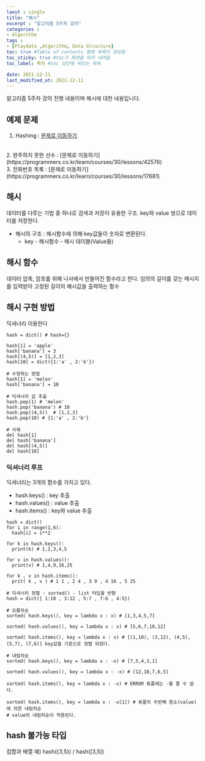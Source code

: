 ```yaml
---
laout : single
title: "해시"
excerpt : "알고리즘 5주차 강의"
categories :
- Algorithm
tags :
- [Playdata ,Algorithm, Data Structure]
toc: true #Table of contents 옆에 목록이 생성됨
toc_sticky: true #toc가 화면을 따라 내려옴
toc_label: 목차 #toc 상단에 써있는 제목

date: 2021-12-11
last_modified_at: 2021-12-11
---
```


알고리즘 5주차 강의 진행 내용이며 해시에 대한 내용입니다.

## 예제 문제

1. Hashing : [문제로 이동하기](https://www.acmicpc.net/problem/15829)
<br />
2. 완주하지 못한 선수 : [문제로 이동하기](https://programmers.co.kr/learn/courses/30/lessons/42576)
<br />
3. 전화번호 목록 : [문제로 이동하기](https://programmers.co.kr/learn/courses/30/lessons/17681)

## 해시
데이터를 다루는 기법 중 하나로 검색과 저장이 유용한 구조. key와 value 쌍으로 데이터를 저장한다.

- 해시의 구조 : 해시함수에 의해 key값들이 숫자로 변환된다.
  - key - 해시함수 - 해시 테이블(Value들)

## 해시 함수
데이터 압축, 암호를 위해 나사에서 만들어진 함수라고 한다.
임의의 길이를 갖는 메시지를 입력받아 고정된 길이의 해시값을 출력하는 함수

## 해시 구현 방법
딕셔너리 이용한다
```
hash = dict() # hash={}

hash[1] = 'apple'
hash['banana'] = 3
hash[(4,5)] = [1,2,3]
hash[10] = dict({1:'a' , 2:'b'})

# 수정하는 방법
hash[1] = 'melon'
hash['banana'] = 10

# 딕셔너리 값 추출
hash.pop(1) # 'melon'
hash.pop('banana') # 10
hash.pop((4,5))  # [1,2,3]
hash.pop(10) # {1:'a' , 2:'b'}

# 삭제
del hash[1]
del hash['banana']
del hash[(4,5)]
del hash[10]
```

### 딕셔너리 루프
딕셔너리는 3개의 함수를 가지고 있다.
- hash.keys() : key 추출
- hash.values() : value 추출
- hash.items() : key와 value 추출

```
hash = dict()
for i in range(1,6):
  hash[i] = i**2

for k in hash.keys():
  print(k) # 1,2,3,4,5

for v in hash.values():
  print(v) # 1,4,9,16,25

for k , v in hash.items():
  prit( k , v ) # 1 1 , 2 4 , 3 9 , 4 16 , 5 25

# 딕셔너리 정렬 : sorted() - list 타입을 반환
hash = dict({ 1:10 , 3:12 , 5:7 , 7:6 , 4:5})

# 오름차순
sorted( hash.keys(), key = lambda x : x) # [1,3,4,5,7]

sorted( hash.values(), key = lambda x : x) # [5,6,7,10,12]

sorted( hash.items(), key = lambda x : x) # [(1,10), (3,12), (4,5), (5,7), (7,6)] key값을 기준으로 정렬 되었다.

# 내림차순
sorted( hash.keys(), key = lambda x : -x) # [7,5,4,3,1]

sorted( hash.values(), key = lambda x : -x) # [12,10,7,6,5]

sorted( hash.items(), key = lambda x : -x) # ERROR 튜플에는 -를 줄 수 없다.

sorted( hash.items(), key = lambda x : -x[1]) # 튜플의 두번째 원소(value)에 의한 내림차순
# value의 내림차순이 적용된다.
```

## hash 불가능 타입
집합과 배열
예) hash({3,5}) / hash([3,5])
